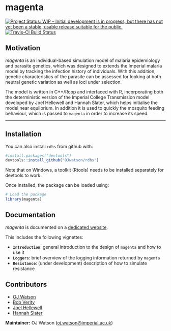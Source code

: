 
# magenta

[![Project Status: WIP – Initial development is in progress, but there
has not yet been a stable, usable release suitable for the
public.](https://www.repostatus.org/badges/latest/wip.svg)](https://www.repostatus.org/#wip)
[![Travis-CI Build
Status](https://travis-ci.org/ojwatson/magenta.png?branch=master)](https://travis-ci.org/ojwatson/magenta)

## Motivation

*magenta* is an individual-based simulation model of malaria
epidemiology and parasite genetics, which was designed to extends the
Imperial malaria model by tracking the infection history of individuals.
With this addition, genetic characteristics of the parasite can be
assessed for looking at both neutral genetic variation as well as loci
under selection.

The model is written in C++/Rcpp and interfaced with R, incorporating
both the deterministic version of the Imperial College Transmission
model developed by Joel Hellewell and Hannah Slater, which helps
initialise the model near equilbrium. In addition it is used to quickly
the mosquito feeding behaviour, which is passed to `magenta` in order to
increase its speed.

-----

## Installation

You can also install `rdhs` from github with:

``` r
#install.packages("devtools")
devtools::install_github("OJwatson/rdhs")
```

Note that on Windows, a toolkit (Rtools) needs to be installed
separately for devtools to work.

Once installed, the package can be loaded using:

``` r
# Load the package
library(magenta)
```

## Documentation

*magenta* is documented on a [dedicated
website](https://ojwatson.github.io/magenta).

This includes the following vignettes:

  - **`Introduction`**: general introduction to the design of `magenta`
    and how to use it
  - **`Loggers`**: brief overview of the logging information returned by
    `magenta`
  - **`Resistance`**: (under development) description of how to simulate
    resistance

## Contributors

  - [OJ Watson](https://github.com/ojwatson)
  - [Bob Verity](https://github.com/bobverity)
  - [Joel Hellewell](https://github.com/jhellewell14)
  - [Hannah Slater](https://github.com/hannahslater)

**Maintainer:** OJ Watson (<oj.watson@imperial.ac.uk>)
